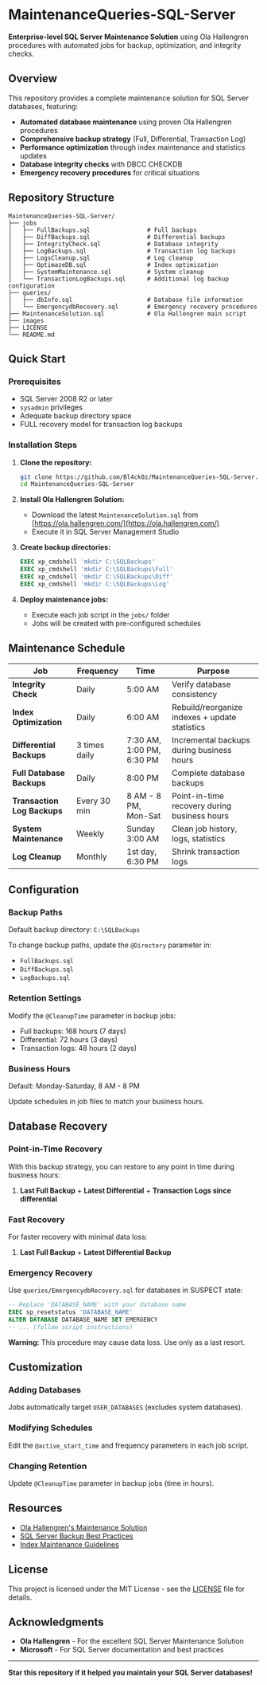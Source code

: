# MaintenanceQueries-SQL-Server

**Enterprise-level SQL Server Maintenance Solution** using Ola Hallengren procedures with automated jobs for backup, optimization, and integrity checks.

## Overview

This repository provides a complete maintenance solution for SQL Server databases, featuring:

- **Automated database maintenance** using proven Ola Hallengren procedures
- **Comprehensive backup strategy** (Full, Differential, Transaction Log)
- **Performance optimization** through index maintenance and statistics updates
- **Database integrity checks** with DBCC CHECKDB
- **Emergency recovery procedures** for critical situations

## Repository Structure

```
MaintenanceQueries-SQL-Server/
├── jobs
│   ├── FullBackups.sql                # Full backups
│   ├── DiffBackups.sql                # Differential backups
│   ├── IntegrityCheck.sql             # Database integrity
│   ├── LogBackups.sql                 # Transaction log backups
│   ├── LogsCleanup.sql                # Log cleanup
│   ├── OptimazeDB.sql                 # Index optimization
│   ├── SystemMaintenance.sql          # System cleanup
│   └── TransactionLogBackups.sql      # Additional log backup configuration
├── queries/                           
│   ├── dbInfo.sql                     # Database file information
│   └── EmergencydbRecovery.sql        # Emergency recovery procedures
├── MaintenanceSolution.sql            # Ola Hallengren main script
├── images
├── LICENSE
└── README.md
```

## Quick Start

### Prerequisites

- SQL Server 2008 R2 or later
- `sysadmin` privileges
- Adequate backup directory space
- FULL recovery model for transaction log backups

### Installation Steps

1. **Clone the repository:**
   ```bash
   git clone https://github.com/Bl4ck0z/MaintenanceQueries-SQL-Server.git
   cd MaintenanceQueries-SQL-Server
   ```

2. **Install Ola Hallengren Solution:**
   - Download the latest `MaintenanceSolution.sql` from [https://ola.hallengren.com/](https://ola.hallengren.com/)
   - Execute it in SQL Server Management Studio

3. **Create backup directories:**
   ```sql
   EXEC xp_cmdshell 'mkdir C:\SQLBackups'
   EXEC xp_cmdshell 'mkdir C:\SQLBackups\Full'
   EXEC xp_cmdshell 'mkdir C:\SQLBackups\Diff'
   EXEC xp_cmdshell 'mkdir C:\SQLBackups\Log'
   ```

4. **Deploy maintenance jobs:**
   - Execute each job script in the `jobs/` folder
   - Jobs will be created with pre-configured schedules

## Maintenance Schedule

| Job | Frequency | Time | Purpose |
|-----|-----------|------|---------|
| **Integrity Check** | Daily | 5:00 AM | Verify database consistency |
| **Index Optimization** | Daily | 6:00 AM | Rebuild/reorganize indexes + update statistics |
| **Differential Backups** | 3 times daily | 7:30 AM, 1:00 PM, 6:30 PM | Incremental backups during business hours |
| **Full Database Backups** | Daily | 8:00 PM | Complete database backups |
| **Transaction Log Backups** | Every 30 min | 8 AM - 8 PM, Mon-Sat | Point-in-time recovery during business hours |
| **System Maintenance** | Weekly | Sunday 3:00 AM | Clean job history, logs, statistics |
| **Log Cleanup** | Monthly | 1st day, 6:30 PM | Shrink transaction logs |

## Configuration

### Backup Paths
Default backup directory: `C:\SQLBackups`

To change backup paths, update the `@Directory` parameter in:
- `FullBackups.sql`
- `DiffBackups.sql` 
- `LogBackups.sql`

### Retention Settings
Modify the `@CleanupTime` parameter in backup jobs:
- Full backups: 168 hours (7 days)
- Differential: 72 hours (3 days)
- Transaction logs: 48 hours (2 days)

### Business Hours
Default: Monday-Saturday, 8 AM - 8 PM

Update schedules in job files to match your business hours.

## Database Recovery

### Point-in-Time Recovery
With this backup strategy, you can restore to any point in time during business hours:
1. **Last Full Backup** + **Latest Differential** + **Transaction Logs since differential**

### Fast Recovery
For faster recovery with minimal data loss:
1. **Last Full Backup** + **Latest Differential Backup**

### Emergency Recovery
Use `queries/EmergencydbRecovery.sql` for databases in SUSPECT state:

```sql
-- Replace 'DATABASE_NAME' with your database name
EXEC sp_resetstatus 'DATABASE_NAME'
ALTER DATABASE DATABASE_NAME SET EMERGENCY
-- ... (follow script instructions)
```

**Warning:** This procedure may cause data loss. Use only as a last resort.

## Customization

### Adding Databases
Jobs automatically target `USER_DATABASES` (excludes system databases).

### Modifying Schedules
Edit the `@active_start_time` and frequency parameters in each job script.

### Changing Retention
Update `@CleanupTime` parameter in backup jobs (time in hours).

## Resources

- [Ola Hallengren's Maintenance Solution](https://ola.hallengren.com/)
- [SQL Server Backup Best Practices](https://docs.microsoft.com/en-us/sql/relational-databases/backup-restore/)
- [Index Maintenance Guidelines](https://docs.microsoft.com/en-us/sql/relational-databases/indexes/)

## License

This project is licensed under the MIT License - see the [LICENSE](LICENSE) file for details.

## Acknowledgments

- **Ola Hallengren** - For the excellent SQL Server Maintenance Solution
- **Microsoft** - For SQL Server documentation and best practices

---

**Star this repository if it helped you maintain your SQL Server databases!**
